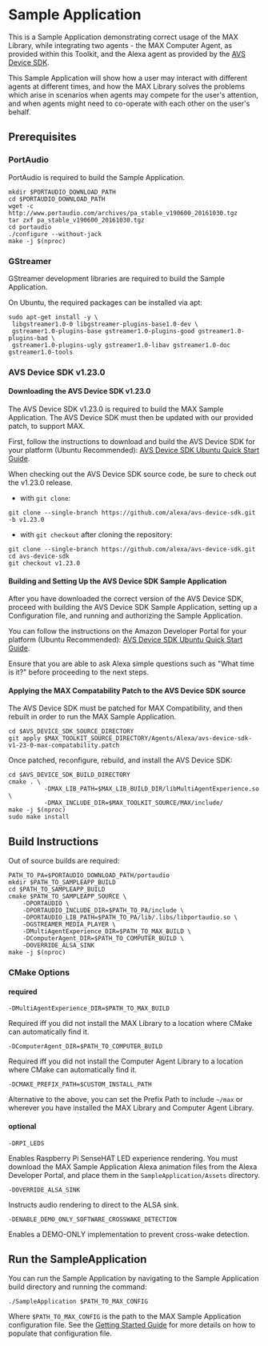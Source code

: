 # Sample Application

This is a Sample Application demonstrating correct usage of the MAX Library, while integrating two agents -
the MAX Computer Agent, as provided within this Toolkit, and the Alexa agent as provided by the
[AVS Device SDK](https://github.com/alexa/avs-device-sdk).

This Sample Application will show how a user may interact with different agents at different times, and how the
MAX Library solves the problems which arise in scenarios when agents may compete for the user's attention, and when
agents might need to co-operate with each other on the user's behalf.

## Prerequisites
### PortAudio
PortAudio is required to build the Sample Application.

```
mkdir $PORTAUDIO_DOWNLOAD_PATH
cd $PORTAUDIO_DOWNLOAD_PATH
wget -c http://www.portaudio.com/archives/pa_stable_v190600_20161030.tgz
tar zxf pa_stable_v190600_20161030.tgz
cd portaudio
./configure --without-jack
make -j $(nproc)
```

### GStreamer
GStreamer development libraries are required to build the Sample Application.

On Ubuntu, the required packages can be installed via apt:

```
sudo apt-get install -y \
 libgstreamer1.0-0 libgstreamer-plugins-base1.0-dev \
 gstreamer1.0-plugins-base gstreamer1.0-plugins-good gstreamer1.0-plugins-bad \
 gstreamer1.0-plugins-ugly gstreamer1.0-libav gstreamer1.0-doc gstreamer1.0-tools
```

### AVS Device SDK v1.23.0
#### Downloading the AVS Device SDK v1.23.0
The AVS Device SDK v1.23.0 is required to build the MAX Sample Application. The AVS Device SDK must then be updated with our provided patch, to support MAX.

First, follow the instructions to download and build the AVS Device SDK for your platform (Ubuntu Recommended): [AVS Device SDK Ubuntu Quick Start Guide](https://developer.amazon.com/en-US/docs/alexa/avs-device-sdk/ubuntu.html).

When checking out the AVS Device SDK source code, be sure to check out the v1.23.0 release.

- with `git clone`:
```
git clone --single-branch https://github.com/alexa/avs-device-sdk.git -b v1.23.0
```

- with `git checkout` after cloning the repository:
```
git clone --single-branch https://github.com/alexa/avs-device-sdk.git
cd avs-device-sdk
git checkout v1.23.0
```

#### Building and Setting Up the AVS Device SDK Sample Application
After you have downloaded the correct version of the AVS Device SDK, proceed with building the AVS Device SDK Sample Application, setting up a Configuration file, and running and authorizing the Sample Application.

You can follow the instructions on the Amazon Developer Portal for your platform (Ubuntu Recommended): [AVS Device SDK Ubuntu Quick Start Guide](https://developer.amazon.com/en-US/docs/alexa/avs-device-sdk/ubuntu.html).

Ensure that you are able to ask Alexa simple questions such as "What time is it?" before proceeding to the next steps.

#### Applying the MAX Compatability Patch to the AVS Device SDK source
The AVS Device SDK must be patched for MAX Compatibility, and then rebuilt in order to run the MAX Sample Application.

```
cd $AVS_DEVICE_SDK_SOURCE_DIRECTORY
git apply $MAX_TOOLKIT_SOURCE_DIRECTORY/Agents/Alexa/avs-device-sdk-v1-23-0-max-compatability.patch
```

Once patched, reconfigure, rebuild, and install the AVS Device SDK:
```
cd $AVS_DEVICE_SDK_BUILD_DIRECTORY
cmake . \
          -DMAX_LIB_PATH=$MAX_LIB_BUILD_DIR/libMultiAgentExperience.so \
          -DMAX_INCLUDE_DIR=$MAX_TOOLKIT_SOURCE/MAX/include/
make -j $(nproc)
sudo make install
```

## Build Instructions
Out of source builds are required:

    PATH_TO_PA=$PORTAUDIO_DOWNLOAD_PATH/portaudio
    mkdir $PATH_TO_SAMPLEAPP_BUILD
    cd $PATH_TO_SAMPLEAPP_BUILD
    cmake $PATH_TO_SAMPLEAPP_SOURCE \
        -DPORTAUDIO \
        -DPORTAUDIO_INCLUDE_DIR=$PATH_TO_PA/include \
        -DPORTAUDIO_LIB_PATH=$PATH_TO_PA/lib/.libs/libportaudio.so \
        -DGSTREAMER_MEDIA_PLAYER \
        -DMultiAgentExperience_DIR=$PATH_TO_MAX_BUILD \
        -DComputerAgent_DIR=$PATH_TO_COMPUTER_BUILD \
        -DOVERRIDE_ALSA_SINK
    make -j $(nproc)

### CMake Options
#### required

    -DMultiAgentExperience_DIR=$PATH_TO_MAX_BUILD

Required iff you did not install the MAX Library to a location where CMake can automatically find it.

    -DComputerAgent_DIR=$PATH_TO_COMPUTER_BUILD

Required iff you did not install the Computer Agent Library to a location where CMake can automatically find it.

    -DCMAKE_PREFIX_PATH=$CUSTOM_INSTALL_PATH

Alternative to the above, you can set the Prefix Path to include `~/max` or wherever you have installed the MAX Library and Computer Agent Library.

#### optional

    -DRPI_LEDS

Enables Raspberry Pi SenseHAT LED experience rendering. You must download the MAX Sample 
Application Alexa animation files from the Alexa Developer Portal, and place them in the 
`SampleApplication/Assets` directory.

    -DOVERRIDE_ALSA_SINK

Instructs audio rendering to direct to the ALSA sink.

    -DENABLE_DEMO_ONLY_SOFTWARE_CROSSWAKE_DETECTION

Enables a DEMO-ONLY implementation to prevent cross-wake detection.

## Run the SampleApplication

You can run the Sample Application by navigating to the Sample Application build directory and running the command:

```
./SampleApplication $PATH_TO_MAX_CONFIG
```

Where `$PATH_TO_MAX_CONFIG` is the path to the MAX Sample Application configuration file. See the [Getting Started Guide](../Documentation/MAX_Sample_Application_Getting_Started_Guide.md) for more details on how to populate that configuration file.
